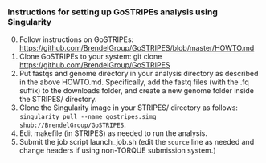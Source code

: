 ### Instructions for setting up GoSTRIPEs analysis using Singularity

0. Follow instructions on GoSTRIPEs: https://github.com/BrendelGroup/GoSTRIPES/blob/master/HOWTO.md
1. Clone GoSTRIPEs to your system: git clone https://github.com/BrendelGroup/GoSTRIPES
2. Put fastqs and genome directory in your analysis directory as described in the above HOWTO.md. Specifically, add the fastq files (with the .fq suffix) to the downloads folder, and create a new genome folder inside the STRIPES/ directory.
3. Clone the Singularity image in your STRIPES/ directory as follows: `singularity pull --name gostripes.simg shub://BrendelGroup/GoSTRIPES`. 
4. Edit makefile (in STRIPES) as needed to run the analysis.
5. Submit the job script launch_job.sh (edit the `source` line as needed and change headers if using non-TORQUE submission system.)
